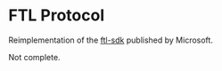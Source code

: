 # FTL Protocol
Reimplementation of the [ftl-sdk](https://github.com/microsoft/ftl-sdk/) published by Microsoft.

Not complete.